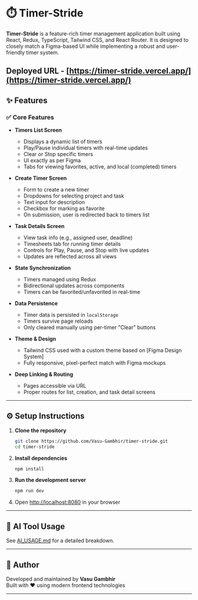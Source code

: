 # ⏱️ Timer-Stride

**Timer-Stride** is a feature-rich timer management application built using React, Redux, TypeScript, Tailwind CSS, and React Router. It is designed to closely match a Figma-based UI while implementing a robust and user-friendly timer system.

**Deployed URL** - [https://timer-stride.vercel.app/](https://timer-stride.vercel.app/)
---

## ✨ Features

### ✅ Core Features

- **Timers List Screen**

  - Displays a dynamic list of timers
  - Play/Pause individual timers with real-time updates
  - Clear or Stop specific timers
  - UI exactly as per Figma
  - Tabs for viewing favorites, active, and local (completed) timers

- **Create Timer Screen**

  - Form to create a new timer
  - Dropdowns for selecting project and task
  - Text input for description
  - Checkbox for marking as favorite
  - On submission, user is redirected back to timers list

- **Task Details Screen**

  - View task info (e.g., assigned user, deadline)
  - Timesheets tab for running timer details
  - Controls for Play, Pause, and Stop with live updates
  - Updates are reflected across all views

- **State Synchronization**

  - Timers managed using Redux
  - Bidirectional updates across components
  - Timers can be favorited/unfavorited in real-time

- **Data Persistence**

  - Timer data is persisted in `localStorage`
  - Timers survive page reloads
  - Only cleared manually using per-timer "Clear" buttons

- **Theme & Design**

  - Tailwind CSS used with a custom theme based on [Figma Design System]
  - Fully responsive, pixel-perfect match with Figma mockups

- **Deep Linking & Routing**
  - Pages accessible via URL
  - Proper routes for list, creation, and task detail screens

---

## ⚙️ Setup Instructions

1. **Clone the repository**

   ```bash
   git clone https://github.com/Vasu-Gambhir/timer-stride.git
   cd timer-stride
   ```

2. **Install dependencies**

   ```bash
   npm install
   ```

3. **Run the development server**

   ```bash
   npm run dev
   ```

4. Open [http://localhost:8080](http://localhost:8080) in your browser

---

## 🤖 AI Tool Usage

See [AI_USAGE.md](./AI_USAGE.md) for a detailed breakdown.

---

## 👤 Author

Developed and maintained by **Vasu Gambhir**  
Built with ❤️ using modern frontend technologies

---
